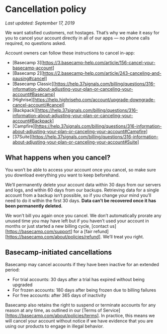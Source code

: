 # Cancellation policy

*Last updated: September 17, 2019*

We want satisfied customers, not hostages. That&rsquo;s why we make it easy for you to cancel your account directly in all of our apps — no phone calls required, no questions asked.

Account owners can follow these instructions to cancel in-app:
* [Basecamp 3][https://3.basecamp-help.com/article/156-cancel-your-basecamp-account]
* [Basecamp 2][https://2.basecamp-help.com/article/243-canceling-and-pausing#cancel]
* [Basecamp Classic][https://help.37signals.com/billing/questions/316-information-about-adjusting-your-plan-or-canceling-your-account#Basecamp]
* [Highrise][https://help.highrisehq.com/account/upgrade-downgrade-cancel-account/#cancel]
* [Backpack][https://help.37signals.com/billing/questions/316-information-about-adjusting-your-plan-or-canceling-your-account#Backpack]
* [Campfire][https://help.37signals.com/billing/questions/316-information-about-adjusting-your-plan-or-canceling-your-account#Campfire]
* [37Suite][https://help.37signals.com/billing/questions/316-information-about-adjusting-your-plan-or-canceling-your-account#Suite]

## What happens when you cancel?

You won&rsquo;t be able to access your account once you cancel, so make sure you download everything you want to keep beforehand.

We&rsquo;ll permanently delete your account data within 30 days from our servers and logs, and within 60 days from our backups. Retrieving data for a single account from a backup isn&rsquo;t possible, so if you change your mind you&rsquo;ll need to do it within the first 30 days. **Data can&rsquo;t be recovered once it has been permanently deleted.**

We won&rsquo;t bill you again once you cancel. We don&rsquo;t automatically prorate any unused time you may have left but if you haven&rsquo;t used your account in months or just started a new billing cycle, [contact us][https://basecamp.com/support] for a [fair refund][https://basecamp.com/about/policies/refund]. We&rsquo;ll treat you right.

## Basecamp-initiated cancellations

Basecamp may cancel accounts if they have been inactive for an extended period:
* For trial accounts: 30 days after a trial has expired without being upgraded
* For frozen accounts: 180 days after being frozen due to billing failures
* For free accounts: after 365 days of inactivity

Basecamp also retains the right to suspend or terminate accounts for any reason at any time, as outlined in our [Terms of Service][https://basecamp.com/about/policies/terms]. In practice, this means we will cancel your account without notice if we have evidence that you are using our products to engage in illegal behavior.
